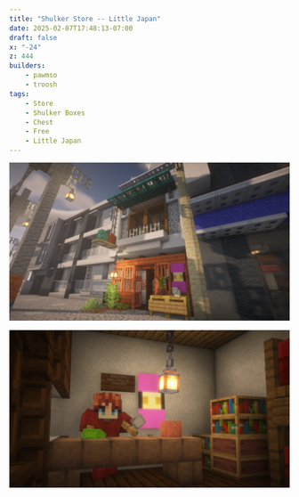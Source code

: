 ```yaml
---
title: "Shulker Store -- Little Japan"
date: 2025-02-07T17:48:13-07:00
draft: false
x: "-24"
z: 444
builders:
    - pawmso
    - troosh
tags:
    - Store
    - Shulker Boxes
    - Chest
    - Free
    - Little Japan
---
```


![Shulker store exterior](20241226-exterior.png)

![Shulker store interior](20241226-interior.png)
